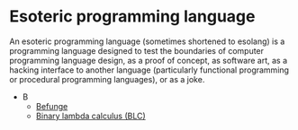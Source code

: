 # Esoteric programming language
An esoteric programming language (sometimes shortened to esolang) is a programming language designed to test the boundaries of computer programming language design, as a proof of concept, as software art, as a hacking interface to another language (particularly functional programming or procedural programming languages), or as a joke.

- B
  - <a href="https://en.wikipedia.org/wiki/Befunge" target="_blank" >Befunge</a>
  - <a href="https://en.wikipedia.org/wiki/Binary_lambda_calculus" target="_blank" >Binary lambda calculus (BLC)</a>
 
